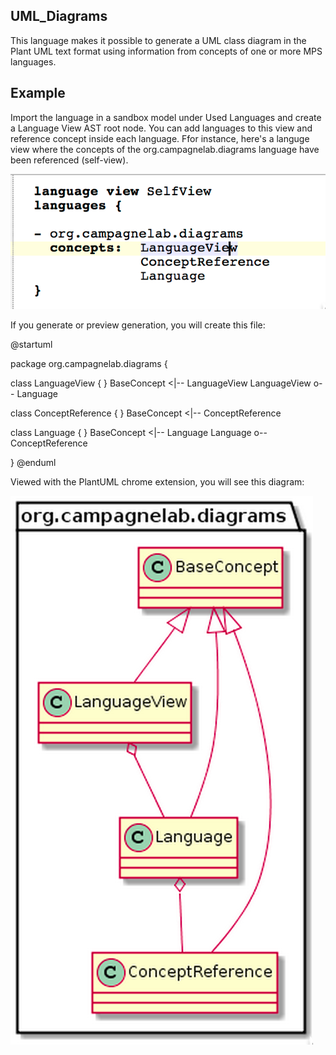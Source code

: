 ## UML_Diagrams

This language makes it possible to generate a UML class diagram in the Plant UML text format using information from concepts of one or more MPS languages.

## Example 

Import the language in a sandbox model under Used Languages and create a Language View AST root node. You can add languages to this view and reference concept inside each language. Ffor instance, here's a languge view where the concepts of the org.campagnelab.diagrams language have been referenced (self-view).

![AST View](Pictures/AST_View.png)

If you generate or preview generation, you will create this file:

@startuml

package org.campagnelab.diagrams {

class LanguageView {
}
BaseConcept <|-- LanguageView 
LanguageView o-- Language

class ConceptReference {
}
BaseConcept <|-- ConceptReference 

class Language {
}
BaseConcept <|-- Language 
Language o-- ConceptReference

}
@enduml

Viewed with the PlantUML chrome extension, you will see this diagram:

![UML Diagram](Pictures/PlantUmlRendering.png)
